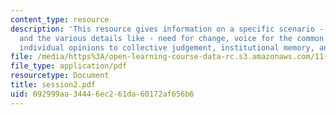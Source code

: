 ```yaml
---
content_type: resource
description: 'This resource gives information on a specific scenario - Municipal Decision-Making,
  and the various details like - need for change, voice for the common interest, transformation:
  individual opinions to collective judgement, institutional memory, and process design.'
file: /media/https%3A/open-learning-course-data-rc.s3.amazonaws.com/11-969-workshop-on-deliberative-democracy-and-dispute-resolution-summer-2005/092999aa34446ec261da60172af656b6_session2.pdf
file_type: application/pdf
resourcetype: Document
title: session2.pdf
uid: 092999aa-3444-6ec2-61da-60172af656b6
---
```

